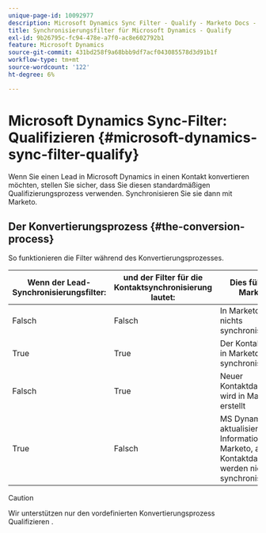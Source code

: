 ```yaml
---
unique-page-id: 10092977
description: Microsoft Dynamics Sync Filter - Qualify - Marketo Docs - Produktdokumentation
title: Synchronisierungsfilter für Microsoft Dynamics - Qualify
exl-id: 9b26795c-fc94-478e-a7f0-ac8e602792b1
feature: Microsoft Dynamics
source-git-commit: 431bd258f9a68bbb9df7acf043085578d3d91b1f
workflow-type: tm+mt
source-wordcount: '122'
ht-degree: 6%

---
```


# Microsoft Dynamics Sync-Filter: Qualifizieren {#microsoft-dynamics-sync-filter-qualify}

Wenn Sie einen Lead in Microsoft Dynamics in einen Kontakt konvertieren möchten, stellen Sie sicher, dass Sie diesen standardmäßigen Qualifizierungsprozess verwenden. Synchronisieren Sie sie dann mit Marketo.

## Der Konvertierungsprozess {#the-conversion-process}

So funktionieren die Filter während des Konvertierungsprozesses.

| Wenn der Lead-Synchronisierungsfilter: | und der Filter für die Kontaktsynchronisierung lautet: | Dies führt zu Marketo |
|---|---|---|
| Falsch | Falsch | In Marketo wird nichts synchronisiert |
| True | True | Der Kontakt wird in Marketo synchronisiert. |
| Falsch | True | Neuer Kontaktdatensatz wird in Marketo erstellt |
| True | Falsch | MS Dynamics aktualisiert Lead-Informationen in Marketo, aber Kontaktdatensätze werden nicht synchronisiert |

>[!CAUTION]
>
>Wir unterstützen nur den vordefinierten Konvertierungsprozess Qualifizieren .
